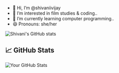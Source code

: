 - 👋 Hi, I’m @shivaniivijay
- 👀 I’m interested in film studies & coding..
- 🌱 I’m currently learning computer programming..
- 😄 Pronouns: she/her

![Shivani's GitHub stats](https://github-readme-stats.vercel.app/api?username=shivaniivijay&show_icons=true&theme=radical)
## 📈 GitHub Stats
![Your GitHub Stats](https://github-readme-stats.vercel.app/api?username=shivaniivijay&show_icons=true&theme=radical)


<!---
shivaniivijay/shivaniivijay is a ✨ special ✨ repository because its `README.md` (this file) appears on your GitHub profile.
You can click the Preview link to take a look at your changes.
--->

